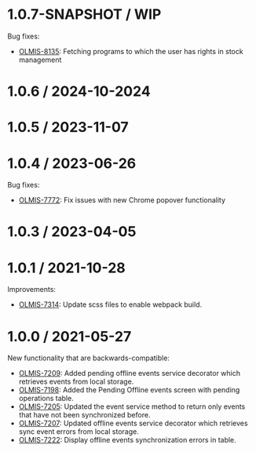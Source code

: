 1.0.7-SNAPSHOT / WIP
==================
Bug fixes:
* [OLMIS-8135](https://openlmis.atlassian.net/browse/OLMIS-8135): Fetching programs to which the user has rights in stock management

1.0.6 / 2024-10-2024
==================

1.0.5 / 2023-11-07
==================

1.0.4 / 2023-06-26
==================

Bug fixes:
* [OLMIS-7772](https://openlmis.atlassian.net/browse/OLMIS-7772): Fix issues with new Chrome popover functionality

1.0.3 / 2023-04-05
==================

1.0.1 / 2021-10-28
==================

Improvements:
* [OLMIS-7314](https://openlmis.atlassian.net/browse/OLMIS-7314): Update scss files to enable webpack build.


1.0.0 / 2021-05-27
==================

New functionality that are backwards-compatible:
* [OLMIS-7209](https://openlmis.atlassian.net/browse/OLMIS-7209): Added pending offline events service decorator which retrieves events from local storage.
* [OLMIS-7198](https://openlmis.atlassian.net/browse/OLMIS-7198): Added the Pending Offline events screen with pending operations table.
* [OLMIS-7205](https://openlmis.atlassian.net/browse/OLMIS-7205): Updated the event service method to return only events that have not been synchronized before.
* [OLMIS-7207](https://openlmis.atlassian.net/browse/OLMIS-7207): Updated offline events service decorator which retrieves sync event errors from local storage.
* [OLMIS-7222](https://openlmis.atlassian.net/browse/OLMIS-7222): Display offline events synchronization errors in table.
